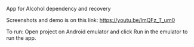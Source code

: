 App for Alcohol dependency and recovery

Screenshots and demo is on this link: https://youtu.be/lmQFz_T_um0

To run:
Open project on Android emulator and click Run in the emulator to run the app.

